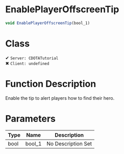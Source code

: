 # EnablePlayerOffscreenTip
```js
void EnablePlayerOffscreenTip(bool_1)
```
# Class
✔ `Server: CDOTATutorial`  
✖ `Client: undefined`  

# Function Description
Enable the tip to alert players how to find their hero.
# Parameters
Type|Name|Description
--|--|--
bool|bool_1|No Description Set
